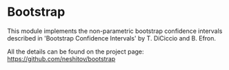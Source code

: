 # Bootstrap
This module implements the non-parametric bootstrap confidence intervals
described in 'Bootstrap Confidence Intervals' by T. DiCiccio and B. Efron.

All the details can be found on the project page:
https://github.com/neshitov/bootstrap
